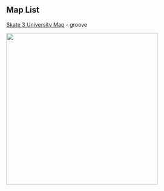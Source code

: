 ## Map List

[Skate 3 University Map](https://www.mediafire.com/file/sqq33jf2r6c1gpz/Skate-3-University.zip/file) - groove

<img src="https://images2.imgbox.com/a5/99/7CjR3o9u_o.png" width="400px">
